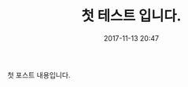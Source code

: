 ﻿---
layout:  post 
title:  "첫 테스트 입니다."
date: 2017-11-13 20:47
categories: etc
tags: etc
---

첫 포스트 내용입니다. 